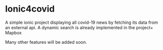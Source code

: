 # Ionic4covid

A simple ionic  project displaying all covid-19 news by fetching its data from an external api.
A dynamic search is already implemented in the project+ Mapbox

Many other features will be added soon.
